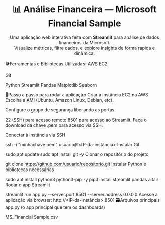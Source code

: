 <h1 align="center">📊 Análise Financeira — Microsoft Financial Sample</h1> <p align="center"> Uma aplicação web interativa feita com <strong>Streamlit</strong> para análise de dados financeiros da Microsoft. <br> Visualize métricas, filtre dados, e explore insights de forma rápida e dinâmica. </p>

🛠️Ferramentas e Bibliotecas Utilizadas:
AWS EC2

Git

Python
Streamlit
Pandas
Matplotlib
Seaborn 

🔄️Passo a passo para rodar a aplicação
Criar a instância EC2 na AWS
Escolha a AMI (Ubuntu, Amazon Linux, Debian, etc).

Configure o grupo de segurança liberando as portas

22 (SSH) para acesso remoto
8501 para acesso ao Streamlit.
Faça o download da chave .pem para acesso via SSH.

Conectar à instância via SSH

ssh -i "minhachave.pem" usuario@<IP-da-instância>
Instalar Git

sudo apt update
sudo apt install git -y
Clonar o repositório do projeto

git clone https://github.com/usuario/repositorio.git
Instalar Python e bibliotecas necessárias

sudo apt install python3 python3-pip -y
pip3 install streamlit pandas altair
Rodar o app Streamlit

streamlit run app.py --server.port 8501 --server.address 0.0.0.0
Acesse a aplicação via browser:
http://<IP-da-instância>:8501
🗃️Arquivos principais
app.py (o app principal que tem os dashboards)

MS_Financial Sample.csv
